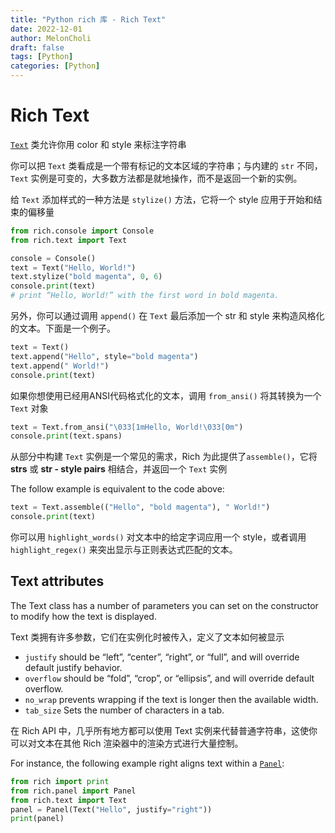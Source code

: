 ```yaml
---
title: "Python rich 库 - Rich Text"
date: 2022-12-01
author: MelonCholi
draft: false
tags: [Python]
categories: [Python]
---
```


# Rich Text

[`Text`](https://rich.readthedocs.io/en/stable/reference/text.html#rich.text.Text) 类允许你用 color 和 style 来标注字符串

你可以把 `Text` 类看成是一个带有标记的文本区域的字符串；与内建的 `str` 不同，`Text` 实例是可变的，大多数方法都是就地操作，而不是返回一个新的实例。

给 `Text` 添加样式的一种方法是 `stylize()` 方法，它将一个 style 应用于开始和结束的偏移量

```py
from rich.console import Console
from rich.text import Text

console = Console()
text = Text("Hello, World!")
text.stylize("bold magenta", 0, 6)
console.print(text)
# print “Hello, World!” with the first word in bold magenta.
```

另外，你可以通过调用 `append()` 在 `Text` 最后添加一个 str 和 style 来构造风格化的文本。下面是一个例子。

```py
text = Text()
text.append("Hello", style="bold magenta")
text.append(" World!")
console.print(text)
```

如果你想使用已经用ANSI代码格式化的文本，调用 `from_ansi()` 将其转换为一个 `Text` 对象

```py
text = Text.from_ansi("\033[1mHello, World!\033[0m")
console.print(text.spans)
```

从部分中构建 `Text` 实例是一个常见的需求，Rich 为此提供了`assemble()`，它将 **strs** 或 **str - style pairs** 相结合，并返回一个 `Text` 实例

The follow example is equivalent to the code above:

```py
text = Text.assemble(("Hello", "bold magenta"), " World!")
console.print(text)
```

你可以用 `highlight_words()` 对文本中的给定字词应用一个 style，或者调用 `highlight_regex()` 来突出显示与正则表达式匹配的文本。

## Text attributes

The Text class has a number of parameters you can set on the constructor to modify how the text is displayed.

Text 类拥有许多参数，它们在实例化时被传入，定义了文本如何被显示

- `justify` should be “left”, “center”, “right”, or “full”, and will override default justify behavior.
- `overflow` should be “fold”, “crop”, or “ellipsis”, and will override default overflow.
- `no_wrap` prevents wrapping if the text is longer then the available width.
- `tab_size` Sets the number of characters in a tab.

在 Rich API 中，几乎所有地方都可以使用 Text 实例来代替普通字符串，这使你可以对文本在其他 Rich 渲染器中的渲染方式进行大量控制。

For instance, the following example right aligns text within a [`Panel`](https://rich.readthedocs.io/en/stable/reference/panel.html#rich.panel.Panel):

```py
from rich import print
from rich.panel import Panel
from rich.text import Text
panel = Panel(Text("Hello", justify="right"))
print(panel)
```

